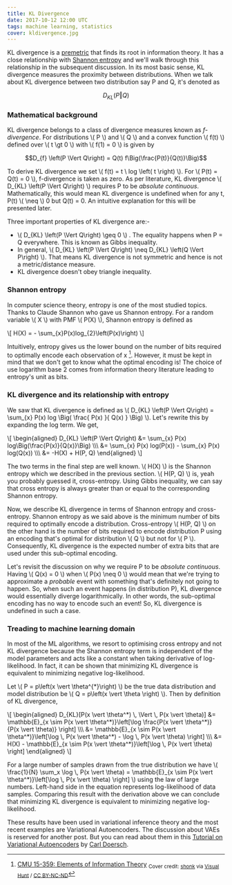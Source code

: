 ```yaml
---
title: KL Divergence
date: 2017-10-12 12:00 UTC
tags: machine learning, statistics
cover: kldivergence.jpg
---
```


KL divergence is a [premetric](https://en.wikipedia.org/wiki/Metric_(mathematics)#Premetrics) that finds its root in information theory. It has a close relationship with [Shannon entropy](https://en.wiktionary.org/wiki/Shannon_entropy) and we'll walk through this relationship in the subsequent discussion. In its most basic sense, KL divergence measures the proximity between distributions. When we talk about KL divergence between two distribution say P and Q, it's denoted as

$$D_{KL} \left(P  \Vert  Q\right)$$

### Mathematical background

<p>
KL divergence belongs to a class of divergence measures known as <i>f-divergence</i>. For distributions \( P \) and \( Q \) and a convex function \( f(t) \) defined over \( t \gt 0 \) with \( f(1) = 0 \) is given by
</p>

$$D_{f} \left(P  \Vert Q\right) = Q(t) f\Big(\frac{P(t)}{Q(t)}\Big)$$

<p>
To derive KL divergence we set \( f(t) = t \ log \left( t \right) \). For \( P(t) = Q(t) = 0 \), f-divergence is taken as zero. As per literature, KL divergence \( D_{KL} \left(P  \Vert  Q\right) \) requires P to be <i>absolute continuous</i>. Mathematically, this would mean KL divergence is undefined when for any t, P(t) \( \neq \) 0 but Q(t) = 0. An intuitive explanation for this will be presented later.
</p>

<p>
Three important properties of KL divergence are:-
<ul>
	<li> \( D_{KL} \left(P  \Vert  Q\right) \geq 0 \) . The equality happens when P = Q everywhere. This is known as Gibbs inequality. </li>
	<li> In general, \( D_{KL} \left(P  \Vert  Q\right) \neq D_{KL} \left(Q  \Vert  P\right) \). That means KL divergence is not symmetric and hence is not a metric/distance measure. </li>
	<li> KL divergence doesn't obey triangle inequality. </li>
</ul>
</p>

### Shannon entropy 

<p>
In computer science theory, entropy is one of the most studied topics. Thanks to Claude Shannon who gave us Shannon entropy. For a random variable \( X \) with PMF \( P(X) \), Shannon entropy is defined as
</p>

<p>
\[ H(X) = - \sum_{x}P(x)log_{2}\left(P(x)\right) \]
</p>

Intuitively, entropy gives us the lower bound on the number of bits required to optimally encode each observation of x [^1]. However, it must be kept in mind that we don't get to know what the optimal encoding is! The choice of use logarithm base 2 comes from information theory literature leading to entropy's unit as bits.

### KL divergence and its relationship with entropy

<p>
We saw that KL divergence is defined as \( D_{KL} \left(P  \Vert  Q\right) = \sum_{x} P(x) log \Big( \frac{ P(x) }{ Q(x) } \Big) \). Let's rewrite this by expanding the log term. We get,
</p>

<p>
\[
\begin{aligned}
D_{KL} \left(P  \Vert Q\right) &= \sum_{x} P(x) log\Big(\frac{P(x)}{Q(x)}\Big) \\\
&= \sum_{x} P(x) log(P(x)) - \sum_{x} P(x) log(Q(x)) \\\
&= -H(X) + H(P, Q)
\end{aligned}
\]
</p>

<p>
The two terms in the final step are well known. \( H(X) \) is the Shannon entropy which we described in the previous section. \( H(P, Q) \) is, yeah you probably guessed it, cross-entropy. Using Gibbs inequality, we can say that cross entropy is always greater than or equal to the corresponding Shannon entropy. 
</p>

<p>
Now, we describe KL divergence in terms of Shannon entropy and cross-entropy. Shannon entropy as we said above is the minimum number of bits required to optimally encode a distribution. Cross-entropy \( H(P, Q) \) on the other hand is the number of bits required to encode distribution P using an encoding that's optimal for distribution \( Q \) but not for \( P \). Consequently, KL divergence is the expected number of extra bits that are used under this sub-optimal encoding. 
</p>

<p>
Let's revisit the discussion on why we require P to be <i>absolute continuous</i>. Having \( Q(x) = 0 \) when \( P(x) \neq 0 \) would mean that we're trying to approximate a <i>probable</i> event with something that's definitely not going to happen. So, when such an event happens (in distribution P), KL divergence would essentially diverge logarithmically. In other words, the sub-optimal encoding has no way to encode such an event! So, KL divergence is undefined in such a case.
</p>

### Treading to machine learning domain

In most of the ML algorithms, we resort to optimising cross entropy and not KL divergence because the Shannon entropy term is independent of the model parameters and acts like a constant when taking derivative of log-likelihood. In fact, it can be shown that minimizing KL divergence is equivalent to minimizing negative log-likelihood.

<p>
Let \( P = p\left(x \vert \theta^{*}\right) \) be the true data distribution and model distribution be  \( Q = p\left(x \vert \theta \right) \). Then by definition of KL divergence,
</p>

<p>
\[
\begin{aligned}
D_{KL}[P(x \vert \theta^*) \, \Vert \, P(x \vert \theta)] &= \mathbb{E}_{x \sim P(x \vert \theta^*)}\left[\log \frac{P(x \vert \theta^*)}{P(x \vert \theta)} \right] \\\
&= \mathbb{E}_{x \sim P(x \vert \theta^*)}\left[\log \, P(x \vert \theta^*) - \log \, P(x \vert \theta) \right] \\\
&= H(X) - \mathbb{E}_{x \sim P(x \vert \theta^*)}\left[\log \, P(x \vert \theta) \right]
\end{aligned}
\]
</p>

<p>
For a large number of samples drawn from the true distribution we have \( \frac{1}{N} \sum_x \log \, P(x \vert \theta) = \mathbb{E}_{x \sim P(x \vert \theta^*)}\left[\log \, P(x \vert \theta) \right] \) using the law of large numbers. Left-hand side in the equation represents log-likelihood of data samples. Comparing this result with the derivation above we can conclude that minimizing KL divergence is equivalent to minimizing negative log-likelihood.
</p>

These results have been used in variational inference theory and the most recent examples are Variational Autoencoders. The discussion about VAEs is reserved for another post. But you can read about them in this [Tutorial on Variational Autoencoders](https://arxiv.org/pdf/1606.05908.pdf) by [Carl Doersch](http://www.carldoersch.com/).

[^1]: [CMU 15-359: Elements of Information Theory](http://www.cs.cmu.edu/~venkatg/teaching/ITCS-spr2013/notes/15359-2009-lecture25.pdf)
<sub>Cover credit: <a href="https://www.flickr.com/photos/shonk/7537733822/">shonk</a> via <a href="https://visualhunt.com/re/59119f">Visual Hunt</a> / <a href="http://creativecommons.org/licenses/by-nc-nd/2.0/"> CC BY-NC-ND</a></sub>
